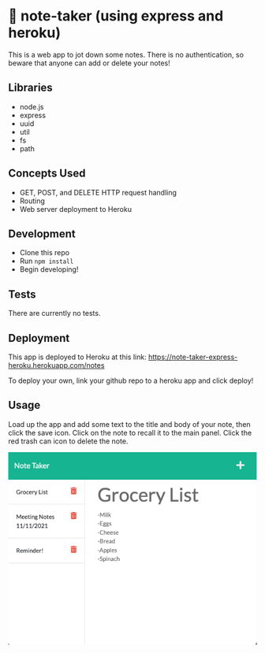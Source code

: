 # 📝 note-taker (using express and heroku)
This is a web app to jot down some notes. There is no authentication, so beware that anyone can add or delete your notes!

## Libraries
* node.js
* express
* uuid
* util
* fs
* path

## Concepts Used
* GET, POST, and DELETE HTTP request handling
* Routing
* Web server deployment to Heroku

## Development
* Clone this repo
* Run `npm install`
* Begin developing!

## Tests
There are currently no tests.

## Deployment
This app is deployed to Heroku at this link: https://note-taker-express-heroku.herokuapp.com/notes

To deploy your own, link your github repo to a heroku app and click deploy!
## Usage
Load up the app and add some text to the title and body of your note, then click the save icon. Click on the note to recall it to the main panel. Click the red trash can icon to delete the note.

![Screenshot](./screenshot.png)